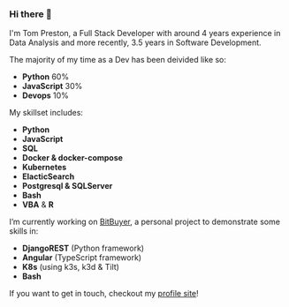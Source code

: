 ### Hi there 👋

I'm Tom Preston, a Full Stack Developer with around 4 years experience in Data Analysis and more recently, 3.5 years in Software Development.

The majority of my time as a Dev has been deivided like so:

- **Python** 60%
- **JavaScript** 30%
- **Devops** 10%

My skillset includes:

- **Python**
- **JavaScript**
- **SQL**
- **Docker & docker-compose**
- **Kubernetes**
- **ElacticSearch**
- **Postgresql & SQLServer**
- **Bash**
- **VBA** & **R**

I’m currently working on [BitBuyer](https://github.com/prestto/BitBuyer), a personal project to demonstrate some skills in:

- **DjangoREST** (Python framework)
- **Angular** (TypeScript framework)
- **K8s** (using k3s, k3d & Tilt)
- **Bash**

If you want to get in touch, checkout my [profile site](profile.tom-preston.co.uk)!
